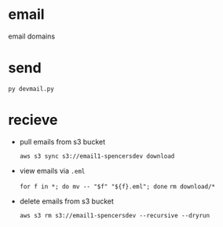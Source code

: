 # email

email domains

# send

`py devmail.py`

# recieve

* pull emails from s3 bucket

	`aws s3 sync s3://email1-spencersdev download`

* view emails via `.eml`

	`for f in *; do mv -- "$f" "${f}.eml"; done`
	`rm download/*`

* delete emails from s3 bucket

	`aws s3 rm s3://email1-spencersdev --recursive --dryrun`